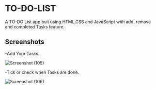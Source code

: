 # TO-DO-LIST
A TO-DO List app buit using HTML,CSS and JavaScript with add, remove and completed Tasks feature.

## Screenshots 
-Add Your Tasks.


![Screenshot (105)](https://github.com/harshhgithub/TO-DO-LIST/assets/133668600/6f832da4-f0b1-490e-8aba-b660cc59ae12)

-Tick or check when Tasks are done.

![Screenshot (106)](https://github.com/harshhgithub/TO-DO-LIST/assets/133668600/ab07c673-b019-4661-9303-7188178a0f51)
